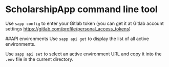 # ScholarshipApp command line tool

Use `sapp config` to enter your Gitlab token (you can get it at Gitlab account settings https://gitlab.com/profile/personal_access_tokens)

##API environments
Use `sapp api get` to display the list of all active environments.

Use `sapp api set` to select an active environment URL and copy it into the `.env` file in the current directory.
